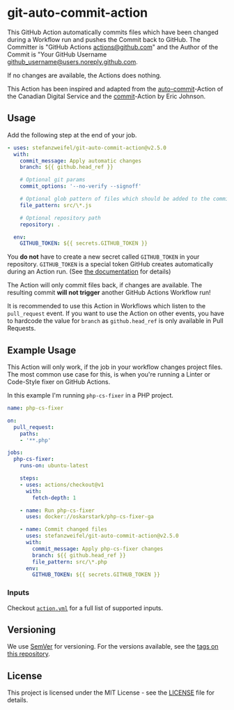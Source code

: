 # git-auto-commit-action

This GitHub Action automatically commits files which have been changed during a Workflow run and pushes the Commit back to GitHub.
The Committer is "GitHub Actions <actions@github.com>" and the Author of the Commit is "Your GitHub Username <github_username@users.noreply.github.com>.

If no changes are available, the Actions does nothing.

This Action has been inspired and adapted from the [auto-commit](https://github.com/cds-snc/github-actions/tree/master/auto-commit
)-Action of the Canadian Digital Service and the [commit](https://github.com/elstudio/actions-js-build/blob/41d604d6e73d632e22eac40df8cc69b5added04b/commit/entrypoint.sh)-Action by Eric Johnson.

## Usage

Add the following step at the end of your job.

```yaml
- uses: stefanzweifel/git-auto-commit-action@v2.5.0
  with:
    commit_message: Apply automatic changes
    branch: ${{ github.head_ref }}

    # Optional git params
    commit_options: '--no-verify --signoff'

    # Optional glob pattern of files which should be added to the commit
    file_pattern: src/\*.js

    # Optional repository path
    repository: .

  env:
    GITHUB_TOKEN: ${{ secrets.GITHUB_TOKEN }}
```

You **do not** have to create a new secret called `GITHUB_TOKEN` in your repository. `GITHUB_TOKEN` is a special token GitHub creates automatically during an Action run. (See [the documentation](https://help.github.com/en/articles/virtual-environments-for-github-actions#creating-and-using-secrets-encrypted-variables) for details)

The Action will only commit files back, if changes are available. The resulting commit **will not trigger** another GitHub Actions Workflow run!

It is recommended to use this Action in Workflows which listen to the `pull_request` event. If you want to use the Action on other events, you have to hardcode the value for `branch` as `github.head_ref` is only available in Pull Requests.

## Example Usage

This Action will only work, if the job in your workflow changes project files.
The most common use case for this, is when you're running a Linter or Code-Style fixer on GitHub Actions.

In this example I'm running `php-cs-fixer` in a PHP project.


```yaml
name: php-cs-fixer

on:
  pull_request:
    paths:
    - '**.php'

jobs:
  php-cs-fixer:
    runs-on: ubuntu-latest

    steps:
    - uses: actions/checkout@v1
      with:
        fetch-depth: 1

    - name: Run php-cs-fixer
      uses: docker://oskarstark/php-cs-fixer-ga

    - name: Commit changed files
      uses: stefanzweifel/git-auto-commit-action@v2.5.0
      with:
        commit_message: Apply php-cs-fixer changes
        branch: ${{ github.head_ref }}
        file_pattern: src/\*.php
      env:
        GITHUB_TOKEN: ${{ secrets.GITHUB_TOKEN }}

```

### Inputs

Checkout [`action.yml`](https://github.com/stefanzweifel/git-auto-commit-action/blob/master/action.yml) for a full list of supported inputs.

## Versioning

We use [SemVer](http://semver.org/) for versioning. For the versions available, see the [tags on this repository](https://github.com/stefanzweifel/git-auto-commit-action/tags).

## License

This project is licensed under the MIT License - see the [LICENSE](https://github.com/stefanzweifel/git-auto-commit-action/blob/master/LICENSE) file for details.
